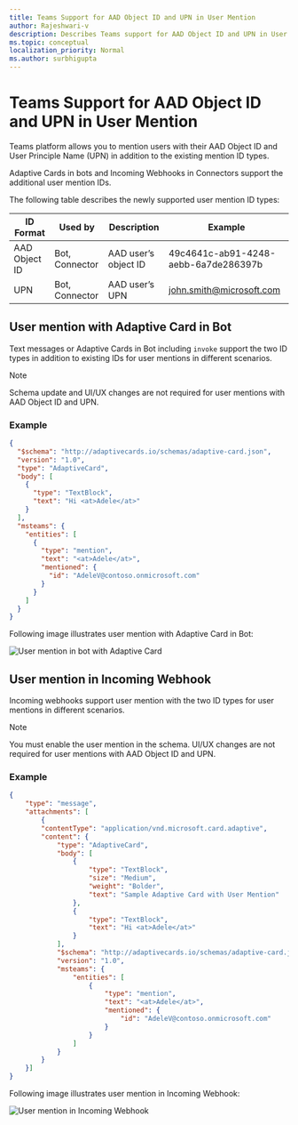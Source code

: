 ```yaml
---
title: Teams Support for AAD Object ID and UPN in User Mention 
author: Rajeshwari-v
description: Describes Teams support for AAD Object ID and UPN in User Mention for bots and incoming webhook connectors
ms.topic: conceptual
localization_priority: Normal
ms.author: surbhigupta
---
```


# Teams Support for AAD Object ID and UPN in User Mention 

Teams platform allows you to mention users with their AAD Object ID and User Principle Name (UPN) in addition to the existing mention ID types.

Adaptive Cards in bots and Incoming Webhooks in Connectors support the additional user mention IDs. 

The following table describes the newly supported user mention ID types:

|ID Format | Used by |	Description	| Example |
|----------|--------|---------------|---------|
| AAD Object ID | 	Bot, Connector | 	AAD user’s object ID |	49c4641c-ab91-4248-aebb-6a7de286397b |
| UPN |	Bot, Connector | 	AAD user’s UPN 	| john.smith@microsoft.com |

## User mention with Adaptive Card in Bot

Text messages or Adaptive Cards in Bot including `invoke` support the two ID types in addition to existing IDs for user mentions in different scenarios.

> [!NOTE]
> Schema update and UI/UX changes are not required for user mentions with AAD Object ID and UPN.

### Example 

```json 
{
  "$schema": "http://adaptivecards.io/schemas/adaptive-card.json",
  "version": "1.0",
  "type": "AdaptiveCard",
  "body": [
    {
      "type": "TextBlock",
      "text": "Hi <at>Adele</at>"
    }
  ],
  "msteams": {
    "entities": [
      {
        "type": "mention",
        "text": "<at>Adele</at>",
        "mentioned": {
          "id": "AdeleV@contoso.onmicrosoft.com"
        }
      }
    ]
  }
}
```

Following image illustrates user mention with Adaptive Card in Bot:

![User mention in bot with Adaptive Card](~/assets/images/authentication/user-mention-in-bot.png)

## User mention in Incoming Webhook

Incoming webhooks support user mention with the two ID types for user mentions in different scenarios.

> [!NOTE]
> You must enable the user mention in the schema. UI/UX changes are not required for user mentions with AAD Object ID and UPN.

### Example 

```json
{
    "type": "message",
    "attachments": [
        {
        "contentType": "application/vnd.microsoft.card.adaptive",
        "content": {
            "type": "AdaptiveCard",
            "body": [
                {
                    "type": "TextBlock",
                    "size": "Medium",
                    "weight": "Bolder",
                    "text": "Sample Adaptive Card with User Mention"
                },
                {
                    "type": "TextBlock",
                    "text": "Hi <at>Adele</at>"
                }
            ],
            "$schema": "http://adaptivecards.io/schemas/adaptive-card.json",
            "version": "1.0",
            "msteams": {
                "entities": [
                    {
                        "type": "mention",
                        "text": "<at>Adele</at>",
                        "mentioned": {
                            "id": "AdeleV@contoso.onmicrosoft.com"
                        }
                    }
                ]
            }
        }
    }]
}
```

Following image illustrates user mention in Incoming Webhook:

![User mention in Incoming Webhook](~/assets/images/authentication/user-mention-in-incoming-webhook.png)

